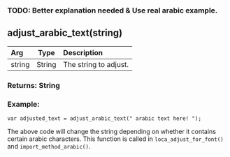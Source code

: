 ### TODO: Better explanation needed & Use real arabic example.

## adjust_arabic_text(string)

|Arg|Type|Description|
|:--|---|:--|
|string|String|The string to adjust.|

### Returns: String
### Example:
```gml
var adjusted_text = adjust_arabic_text(" arabic text here! ");
```
The above code will change the string depending on whether it contains certain arabic characters. This function is called in `loca_adjust_for_font()` and `import_method_arabic()`.